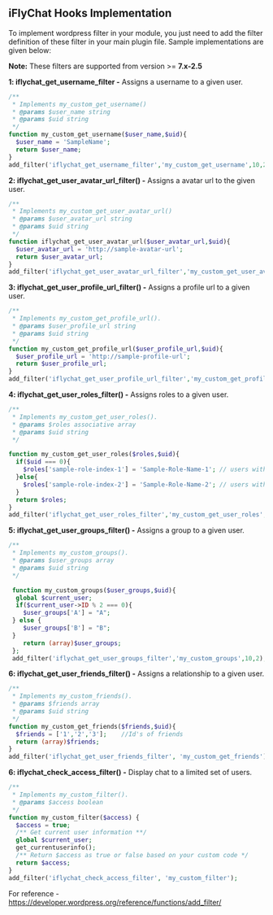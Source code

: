 ## iFlyChat Hooks Implementation
To implement wordpress filter in your module, you just need to add the filter definition of these filter in your main plugin file. Sample implementations are given below:

**Note:** These filters are supported from version >= **7.x-2.5**

**1: iflychat_get_username_filter -** Assigns a username to a given user.

```php
/**
 * Implements my_custom_get_username()
 * @params $user_name string 
 * @params $uid string 
 */
function my_custom_get_username($user_name,$uid){
  $user_name = 'SampleName';
  return $user_name;
}
add_filter('iflychat_get_username_filter','my_custom_get_username',10,2);
```

**2: iflychat_get_user_avatar_url_filter() -** Assigns a avatar url to the given user.

```php
/**
 * Implements my_custom_get_user_avatar_url()
 * @params $user_avatar_url string 
 * @params $uid string 
 */
function iflychat_get_user_avatar_url($user_avatar_url,$uid){
  $user_avatar_url = 'http://sample-avatar-url';
  return $user_avatar_url;
}
add_filter('iflychat_get_user_avatar_url_filter','my_custom_get_user_avatar_url',10,2);
```
**3: iflychat_get_user_profile_url_filter() -** Assigns a profile url to a given user.

```php
/**
 * Implements my_custom_get_profile_url(). 
 * @params $user_profile_url string 
 * @params $uid string 
 */
function my_custom_get_profile_url($user_profile_url,$uid){
  $user_profile_url = 'http://sample-profile-url';
  return $user_profile_url;
}
add_filter('iflychat_get_user_profile_url_filter','my_custom_get_profile_url',10,2);
```

**4: iflychat_get_user_roles_filter() -** Assigns roles to a given user.

```php
/**
 * Implements my_custom_get_user_roles().
 * @params $roles associative array 
 * @params $uid string 
 */

function my_custom_get_user_roles($roles,$uid){
  if($uid === 0){
    $roles['sample-role-index-1'] = 'Sample-Role-Name-1'; // users with odd user id have Sample-Role-1;
  }else{
    $roles['sample-role-index-2'] = 'Sample-Role-Name-2'; // users with even user id have Sample-Role-2;
  }
  return $roles;
}
add_filter('iflychat_get_user_roles_filter','my_custom_get_user_roles',10,2);
```

**5: iflychat_get_user_groups_filter() -** Assigns a group to a given user.

```php
/**
 * Implements my_custom_groups().
 * @params $user_groups array 
 * @params $uid string 
 */

 function my_custom_groups($user_groups,$uid){
  global $current_user;
  if($current_user->ID % 2 === 0){
    $user_groups['A'] = "A";
 } else {
    $user_groups['B'] = "B";
 }
    return (array)$user_groups;
 };
 add_filter('iflychat_get_user_groups_filter','my_custom_groups',10,2);
```

**6: iflychat_get_user_friends_filter() -** Assigns a relationship to a given user.

```php
/**
 * Implements my_custom_friends().
 * @params $friends array 
 * @params $uid string 
 */
function my_custom_get_friends($friends,$uid){
  $friends = ['1','2','3'];    //Id's of friends
  return (array)$friends;
}
add_filter('iflychat_get_user_friends_filter', 'my_custom_get_friends');
```

**6: iflychat_check_access_filter() -** Display chat to a limited set of users.
```php
/**
 * Implements my_custom_filter().
 * @params $access boolean 
 */
function my_custom_filter($access) {
  $access = true;
  /** Get current user information **/
  global $current_user;
  get_currentuserinfo();
  /** Return $access as true or false based on your custom code */ 
  return $access;
}
add_filter('iflychat_check_access_filter', 'my_custom_filter');
```

For reference - https://developer.wordpress.org/reference/functions/add_filter/

